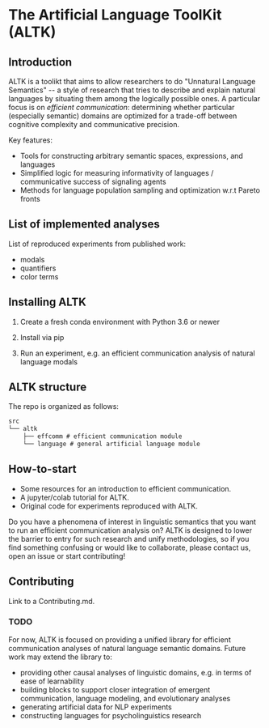 # The Artificial Language ToolKit (ALTK)

## Introduction

ALTK is a toolikt that aims to allow researchers to do "Unnatural Language Semantics" -- a style of research that tries to describe and explain natural languages by situating them among the logically possible ones. A particular focus is on _efficient communication_: determining whether particular (especially semantic) domains are optimized for a trade-off between cognitive complexity and communicative precision.

Key features:

- Tools for constructing arbitrary semantic spaces, expressions, and languages
- Simplified logic for measuring informativity of languages / communicative success of signaling agents
- Methods for language population sampling and optimization w.r.t Pareto fronts

## List of implemented analyses

List of reproduced experiments from published work:

- modals
- quantifiers
- color terms

## Installing ALTK

1. Create a fresh conda environment with Python 3.6 or newer

2. Install via pip

3. Run an experiment, e.g. an efficient communication analysis of natural language modals

## ALTK structure

The repo is organized as follows:

```md
src
└── altk
    ├── effcomm # efficient communication module
    └── language # general artificial language module
```

## How-to-start

- Some resources for an introduction to efficient communication.
- A jupyter/colab tutorial for ALTK.
- Original code for experiments reproduced with ALTK.

Do you have a phenomena of interest in linguistic semantics that you want to run an efficient communication analysis on? ALTK is designed to lower the barrier to entry for such research and unify methodologies, so if you find something confusing or would like to collaborate, please contact us, open an issue or start contributing!

## Contributing

Link to a Contributing.md.

### TODO

For now, ALTK is focused on providing a unified library for efficient communication analyses of natural language semantic domains. Future work may extend the library to:

- providing other causal analyses of linguistic domains, e.g. in terms of ease of learnability
- building blocks to support closer integration of emergent communication, language modeling, and evolutionary analyses
- generating artificial data for NLP experiments
- constructing languages for psycholinguistics research
